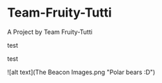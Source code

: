 # Team-Fruity-Tutti

A Project by Team Fruity-Tutti

test


test

![alt text](The Beacon Images.png "Polar bears :D")
